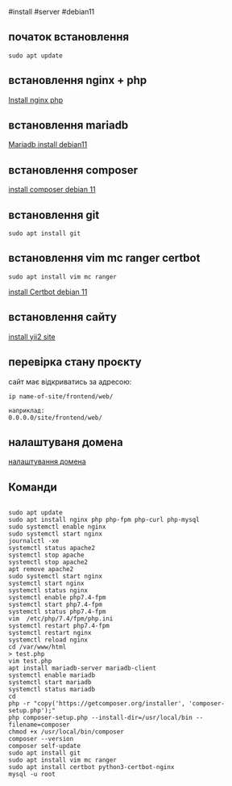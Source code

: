 #install #server #debian11

## початок встановлення
```
sudo apt update
```

## встановлення nginx + php
[Install nginx php](install_nginx_php_debian_11.md)

## встановлення mariadb
[Mariadb install debian11](install_mariadb_debian11.md)
## встановлення composer 
 
 [install composer debian 11](install_composer_debain_11.md)

## встановлення  git 
```
sudo apt install git 
```

## встановлення vim mc ranger certbot
```
sudo apt install vim mc ranger 
```

[install Certbot debian 11](install_certbot.md)


## встановлення сайту
[install yii2 site](install_site.md)

## перевірка стану проєкту

сайт має відкриватись за адресою: 

```
ip name-of-site/frontend/web/

наприклад: 
0.0.0.0/site/frontend/web/
```

## налаштуваня домена 

[налаштування домена](install_setup_domain_nginx.md)



## Команди
~~~

sudo apt update
sudo apt install nginx php php-fpm php-curl php-mysql 
sudo systemctl enable nginx
sudo systemctl start nginx
journalctl -xe
systemctl status apache2
systemctl stop apache
systemctl stop apache2
apt remove apache2
sudo systemctl start nginx
systemctl start nginx
systemctl status nginx
systemctl enable php7.4-fpm 
systemctl start php7.4-fpm
systemctl status php7.4-fpm
vim  /etc/php/7.4/fpm/php.ini
systemctl restart php7.4-fpm
systemctl restart nginx
systemctl reload nginx
cd /var/www/html
> test.php
vim test.php 
apt install mariadb-server mariadb-client 
systemctl enable mariadb
systemctl start mariadb
systemctl status mariadb
cd
php -r "copy('https://getcomposer.org/installer', 'composer-setup.php');" 
php composer-setup.php --install-dir=/usr/local/bin --filename=composer
chmod +x /usr/local/bin/composer
composer --version
composer self-update
sudo apt install git 
sudo apt install vim mc ranger 
sudo apt install certbot python3-certbot-nginx
mysql -u root

~~~
